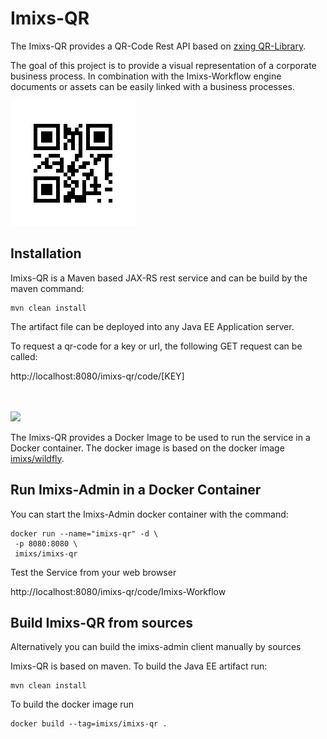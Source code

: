 # Imixs-QR

The Imixs-QR provides a QR-Code Rest API based on [zxing QR-Library](https://github.com/zxing/zxing).

The goal of this project is to provide a visual representation of a corporate business process. In combination with the Imixs-Workflow engine documents or assets can be easily linked with a business processes.

<img src="qr.png" />

## Installation
Imixs-QR is a Maven based JAX-RS rest service and can be build by the maven command:

    mvn clean install

The artifact file can be deployed into any Java EE Application server.

To request a qr-code for a key or url, the following GET request can be called:

http://localhost:8080/imixs-qr/code/[KEY]


<br /><br /><img src="small_h-trans.png" />


The Imixs-QR  provides a Docker Image to be used to run the service in a Docker container. 
The docker image is based on the docker image [imixs/wildfly](https://hub.docker.com/r/imixs/wildfly/).


## Run Imixs-Admin in a Docker Container
You can start the Imixs-Admin docker container with the command:

	docker run --name="imixs-qr" -d \
	 -p 8080:8080 \
	 imixs/imixs-qr
	 
Test the Service from your web browser

http://localhost:8080/imixs-qr/code/Imixs-Workflow
    

## Build Imixs-QR from sources

Alternatively you can build the imixs-admin client manually by sources

Imixs-QR is based on maven. To build the Java EE artifact run:

	mvn clean install

To build the docker image run

	docker build --tag=imixs/imixs-qr .



